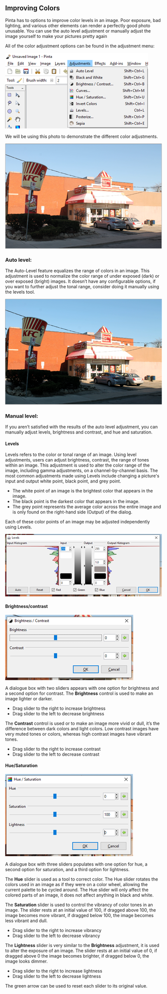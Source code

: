 ## Improving Colors ##

Pinta has to options to improve color levels in an image. Poor exposure, bad lighting, and various other elements can render a perfectly good photo unusable. You can use the auto level adjustment or manually adjust the image yourself to make your pictures pretty again


All of the color adjustment options can be found in the adjustment menu:

![adjustmentmenu](img/overview/adjustments.png)


We will be using this photo to demonstrate the different color adjustments.

![kfcoriginal](img/kfcoriginal.PNG)


### Auto level: ###
The Auto-Level feature equalizes the range of colors in an image. This adjustment is used to normalize the color range of under exposed (dark) or over exposed (bright) images. It doesn’t have any configurable options, if you want to further adjust the tonal range, consider doing it manually using the levels tool. 

![kfcautoadjust](img/kfcautoadjust.PNG)


### Manual level: ###

If you aren’t satisfied with the results of the auto level adjustment, you can manually adjust levels, brightness and contrast, and hue and saturation. 

#### Levels ####

Levels refers to the color or tonal range of an image. Using level adjustments, users can adjust brightness, contrast, the range of tones within an image. 
This adjustment is used to alter the color range of the image, including gamma adjustments, on a channel-by-channel basis.
The most common adjustments made using Levels include changing a picture's input and output white point, black point, and grey point.

* The white point of an image is the brightest color that appears in the image. 
* The black point is the darkest color that appears in the image.
* The grey point represents the average color across the entire image and is only found on the right-hand side (Output) of the dialog.

Each of these color points of an image may be adjusted independently using Levels.


![levelsbox](img/levelsbox.PNG)

#### Brightness/contrast ####

![bcbox](img/bcbox.PNG)

A dialogue box with two sliders appears with one option for brightness and a second option for contrast. 
The **Brightness** control is used to make an image lighter or darker. 

* Drag slider to the right to increase brightness
* Drag slider to the left to decrease brightness


The **Contrast** control is used or to make an image more vivid or dull, it’s the difference between dark colors and light colors. Low contrast images have very muted tones or colors, whereas high contrast images have vibrant tones. 

* Drag slider to the right to increase contrast
* Drag slider to the left to decrease contrast

#### Hue/Saturation ####

![hsbox](img/hsbox.PNG)

A dialogue box with three sliders populates with one option for hue, a second option for saturation, and a third option for lightness.

The **Hue** slider is used as a tool to correct color. The Hue slider rotates the colors used in an image as if they were on a color wheel, allowing the current palette to be cycled around. The Hue slider will only affect the colored parts of an image, it does not affect anything in black and white.


The **Saturation** slider is used to control the vibrancy of color tones in an image. The slider rests at an initial value of 100, if dragged above 100, the image becomes more vibrant, if dragged below 100, the image becomes less vibrant and dull. 

* Drag slider to the right to increase vibrancy
* Drag slider to the left to decrease vibrancy


The **Lightness** slider is very similar to the __Brightness__ adjustment, it is used to alter the exposure of an image. The slider rests at an initial value of 0, if dragged above 0 the image becomes brighter, if dragged below 0, the image looks dimmer.

* Drag slider to the right to increase lightness
* Drag slider to the left to decrease lightness
  
The green arrow can be used to reset each slider to its original value. 

